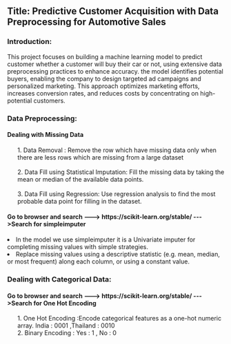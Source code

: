 <h2>Title: Predictive Customer Acquisition with Data Preprocessing for Automotive Sales</h2>
<h3>Introduction: </h3>
This project focuses on building a machine learning model to predict customer whether a customer will buy their car or not, using extensive data preprocessing practices to enhance accuracy. the model identifies potential buyers, enabling the company to design targeted ad campaigns and personalized marketing. This approach optimizes marketing efforts, increases conversion rates, and reduces costs by concentrating on high-potential customers.
<h3>Data Preprocessing: </h3>
<h4>Dealing with Missing Data</h4>

<ol> 1. Data Removal : Remove the row which have missing data only when there are less rows which are missing from a large dataset <br><br>
2. Data Fill using Statistical Imputation: Fill the missing data by taking the mean or median of the available data points.<br><br>
3. Data Fill using Regression: Use regression analysis to find the most probable data point for filling in the dataset.</ol>
<h4>Go to browser and search ---> https://scikit-learn.org/stable/ --->Search for simpleimputer </h4>
<li>In the model we use simpleimputer it is a Univariate imputer for completing missing values with simple strategies.
<li>Replace missing values using a descriptive statistic (e.g. mean, median, or most frequent) along each column, or using a constant value.
<br>
<h3>Dealing with Categorical Data: </h3>
  <h4>Go to browser and search ---> https://scikit-learn.org/stable/ --->Search for One Hot Encoding  </h4>
<ol> 1. One Hot Encoding :Encode categorical features as a one-hot numeric array. 
India : 0001 ,Thailand : 0010 <br>
2. Binary Encoding : Yes : 1 , No : 0
